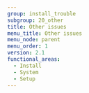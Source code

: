 ```yaml
---
group: install_trouble
subgroup: 20_other
title: Other issues
menu_title: Other issues
menu_node: parent
menu_order: 1
version: 2.1
functional_areas:
  - Install
  - System
  - Setup
---
```


